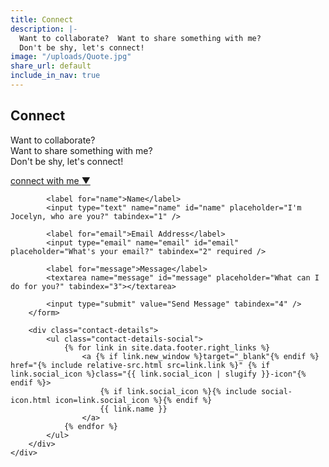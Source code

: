 ```yaml
---
title: Connect
description: |-
  Want to collaborate?  Want to share something with me? 
  Don't be shy, let's connect!
image: "/uploads/Quote.jpg"
share_url: default
include_in_nav: true
---
```


<section class="hero" style="background-image: url({% include relative-src.html src=page.image %})">
	<div class="inner-hero text-container">
		<div class="hero-text-container">
			<h1 class="editable">Connect</h1>
			<p class="subtext editable">Want to collaborate? &nbsp;<br />Want to share something with me?&nbsp;<br />Don't be shy, let's connect!</p>
		</div>
	</div>
	<div class="read-on"><a href="#contact">connect with me <span class="arrow">&#x25BC;</span></a></div>
</section>

<section class="pad" id="contact">
	<div class="text-container contact-box">
		<form action="https://formspree.io/jocelyn@jocelynlee.ca" method="POST" class="contact-form">
			<input type="text" name="_gotcha" style="display:none" />
			<input type="hidden" name="_next" value="{{ site.prod_url }}/contact-success/" />

			<label for="name">Name</label>
			<input type="text" name="name" id="name" placeholder="I'm Jocelyn, who are you?" tabindex="1" />

			<label for="email">Email Address</label>
			<input type="email" name="email" id="email" placeholder="What's your email?" tabindex="2" required />

			<label for="message">Message</label>
			<textarea name="message" id="message" placeholder="What can I do for you?" tabindex="3"></textarea>

			<input type="submit" value="Send Message" tabindex="4" />
		</form>

		<div class="contact-details">
			<ul class="contact-details-social">
				{% for link in site.data.footer.right_links %}
					<a {% if link.new_window %}target="_blank"{% endif %} href="{% include relative-src.html src=link.link %}" {% if link.social_icon %}class="{{ link.social_icon | slugify }}-icon"{% endif %}>
						{% if link.social_icon %}{% include social-icon.html icon=link.social_icon %}{% endif %}
						{{ link.name }}
					</a>
				{% endfor %}
			</ul>
		</div>
	</div>
</section>
